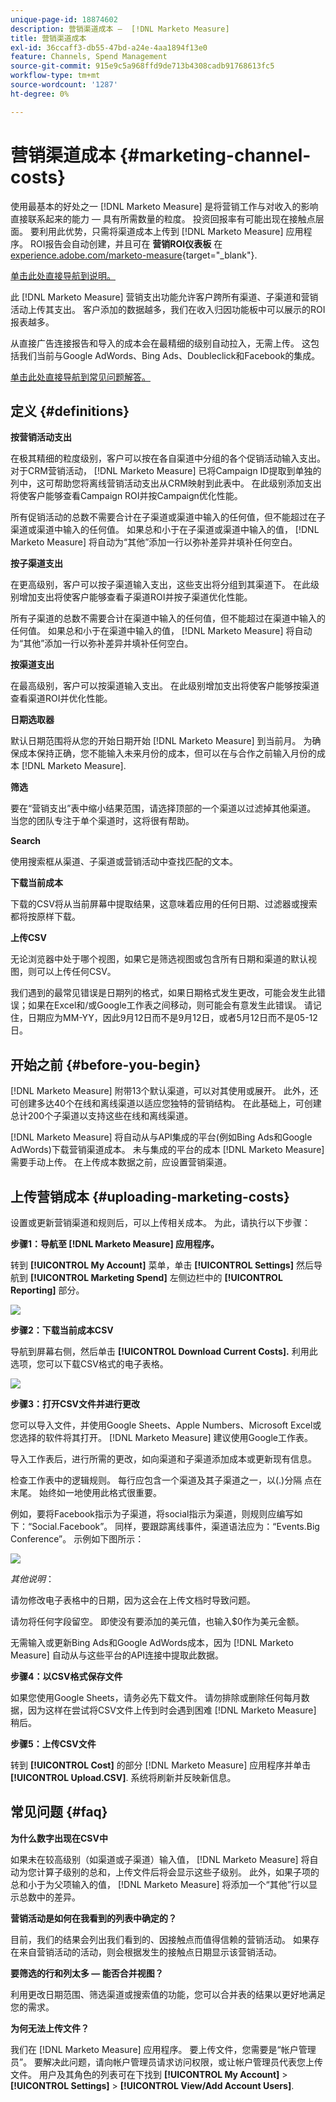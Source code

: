 ```yaml
---
unique-page-id: 18874602
description: 营销渠道成本 —  [!DNL Marketo Measure]
title: 营销渠道成本
exl-id: 36ccaff3-db55-47bd-a24e-4aa1894f13e0
feature: Channels, Spend Management
source-git-commit: 915e9c5a968ffd9de713b4308cadb91768613fc5
workflow-type: tm+mt
source-wordcount: '1287'
ht-degree: 0%

---
```


# 营销渠道成本 {#marketing-channel-costs}

使用最基本的好处之一 [!DNL Marketo Measure] 是将营销工作与对收入的影响直接联系起来的能力 — 具有所需数量的粒度。 投资回报率有可能出现在接触点层面。 要利用此优势，只需将渠道成本上传到 [!DNL Marketo Measure] 应用程序。 ROI报告会自动创建，并且可在 **营销ROI仪表板** 在 [experience.adobe.com/marketo-measure](https://experience.adobe.com/marketo-measure){target="_blank"}.

[单击此处直接导航到说明。](/help/marketing-spend/spend-management/marketing-channel-costs.md#uploading-marketing-costs)

此 [!DNL Marketo Measure] 营销支出功能允许客户跨所有渠道、子渠道和营销活动上传其支出。 客户添加的数据越多，我们在收入归因功能板中可以展示的ROI报表越多。

从直接广告连接报告和导入的成本会在最精细的级别自动拉入，无需上传。 这包括我们当前与Google AdWords、Bing Ads、Doubleclick和Facebook的集成。

[单击此处直接导航到常见问题解答。](/help/marketing-spend/spend-management/marketing-channel-costs.md#faq)

## 定义 {#definitions}

**按营销活动支出**

在极其精细的粒度级别，客户可以按在各自渠道中分组的各个促销活动输入支出。 对于CRM营销活动， [!DNL Marketo Measure] 已将Campaign ID提取到单独的列中，这可帮助您将离线营销活动支出从CRM映射到此表中。 在此级别添加支出将使客户能够查看Campaign ROI并按Campaign优化性能。

所有促销活动的总数不需要合计在子渠道或渠道中输入的任何值，但不能超过在子渠道或渠道中输入的任何值。 如果总和小于在子渠道或渠道中输入的值， [!DNL Marketo Measure] 将自动为“其他”添加一行以弥补差异并填补任何空白。

**按子渠道支出**

在更高级别，客户可以按子渠道输入支出，这些支出将分组到其渠道下。 在此级别增加支出将使客户能够查看子渠道ROI并按子渠道优化性能。

所有子渠道的总数不需要合计在渠道中输入的任何值，但不能超过在渠道中输入的任何值。 如果总和小于在渠道中输入的值， [!DNL Marketo Measure] 将自动为“其他”添加一行以弥补差异并填补任何空白。

**按渠道支出**

在最高级别，客户可以按渠道输入支出。 在此级别增加支出将使客户能够按渠道查看渠道ROI并优化性能。

**日期选取器**

默认日期范围将从您的开始日期开始 [!DNL Marketo Measure] 到当前月。 为确保成本保持正确，您不能输入未来月份的成本，但可以在与合作之前输入月份的成本 [!DNL Marketo Measure].

**筛选**

要在“营销支出”表中缩小结果范围，请选择顶部的一个渠道以过滤掉其他渠道。 当您的团队专注于单个渠道时，这将很有帮助。

**Search**

使用搜索框从渠道、子渠道或营销活动中查找匹配的文本。

**下载当前成本**

下载的CSV将从当前屏幕中提取结果，这意味着应用的任何日期、过滤器或搜索都将按原样下载。

**上传CSV**

无论浏览器中处于哪个视图，如果它是筛选视图或包含所有日期和渠道的默认视图，则可以上传任何CSV。

我们遇到的最常见错误是日期列的格式，如果日期格式发生更改，可能会发生此错误；如果在Excel和/或Google工作表之间移动，则可能会有意发生此错误。 请记住，日期应为MM-YY，因此9月12日而不是9月12日，或者5月12日而不是05-12日。

## 开始之前 {#before-you-begin}

[!DNL Marketo Measure] 附带13个默认渠道，可以对其使用或展开。 此外，还可创建多达40个在线和离线渠道以适应您独特的营销结构。 在此基础上，可创建总计200个子渠道以支持这些在线和离线渠道。

[!DNL Marketo Measure] 将自动从与API集成的平台(例如Bing Ads和Google AdWords)下载营销渠道成本。 未与集成的平台的成本 [!DNL Marketo Measure] 需要手动上传。 在上传成本数据之前，应设置营销渠道。

## 上传营销成本 {#uploading-marketing-costs}

设置或更新营销渠道和规则后，可以上传相关成本。 为此，请执行以下步骤：

**步骤1：导航至 [!DNL Marketo Measure] 应用程序。**

转到 **[!UICONTROL My Account]** 菜单，单击 **[!UICONTROL Settings]** 然后导航到 **[!UICONTROL Marketing Spend]** 左侧边栏中的 **[!UICONTROL Reporting]** 部分。

![](assets/1.png)

**步骤2：下载当前成本CSV**

导航到屏幕右侧，然后单击 **[!UICONTROL Download Current Costs].** 利用此选项，您可以下载CSV格式的电子表格。

![](assets/2.png)

**步骤3：打开CSV文件并进行更改**

您可以导入文件，并使用Google Sheets、Apple Numbers、Microsoft Excel或您选择的软件将其打开。 [!DNL Marketo Measure] 建议使用Google工作表。

导入工作表后，进行所需的更改，如向渠道和子渠道添加成本或更新现有信息。

检查工作表中的逻辑规则。 每行应包含一个渠道及其子渠道之一，以(.)分隔 点在末尾。 始终如一地使用此格式很重要。

例如，要将Facebook指示为子渠道，将social指示为渠道，则规则应编写如下：“Social.Facebook”。 同样，要跟踪离线事件，渠道语法应为：“Events.Big Conference”。 示例如下图所示：

![](assets/3.png)

_其他说明_：

请勿修改电子表格中的日期，因为这会在上传文档时导致问题。

请勿将任何字段留空。 即使没有要添加的美元值，也输入$0作为美元金额。

无需输入或更新Bing Ads和Google AdWords成本，因为 [!DNL Marketo Measure] 自动从与这些平台的API连接中提取此数据。

**步骤4：以CSV格式保存文件**

如果您使用Google Sheets，请务必先下载文件。 请勿排除或删除任何每月数据，因为这样在尝试将CSV文件上传到时会遇到困难 [!DNL Marketo Measure] 稍后。

**步骤5：上传CSV文件**

转到 **[!UICONTROL Cost]** 的部分 [!DNL Marketo Measure] 应用程序并单击 **[!UICONTROL Upload.CSV]**. 系统将刷新并反映新信息。

## 常见问题 {#faq}

**为什么数字出现在CSV中**

如果未在较高级别（如渠道或子渠道）输入值， [!DNL Marketo Measure] 将自动为您计算子级别的总和，上传文件后将会显示这些子级别。 此外，如果子项的总和小于为父项输入的值， [!DNL Marketo Measure] 将添加一个“其他”行以显示总数中的差异。

**营销活动是如何在我看到的列表中确定的？**

目前，我们的结果会列出我们看到的、因接触点而值得信赖的营销活动。 如果存在来自营销活动的活动，则会根据发生的接触点日期显示该营销活动。

**要筛选的行和列太多 — 能否合并视图？**

利用更改日期范围、筛选渠道或搜索值的功能，您可以合并表的结果以更好地满足您的需求。

**为何无法上传文件？**

我们在 [!DNL Marketo Measure] 应用程序。 要上传文件，您需要是“帐户管理员”。 要解决此问题，请向帐户管理员请求访问权限，或让帐户管理员代表您上传文件。 用户及其角色的列表可在下找到 **[!UICONTROL My Account]** > **[!UICONTROL Settings]** > **[!UICONTROL View/Add Account Users]**.
